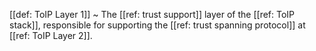 [[def: ToIP Layer 1]]
~ The [[ref: trust support]] layer of the [[ref: ToIP stack]], responsible for supporting the [[ref: trust spanning protocol]] at [[ref: ToIP Layer 2]].

